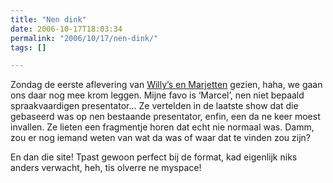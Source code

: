 ```yaml
---
title: "Nen dink"
date: 2006-10-17T18:03:34
permalink: "2006/10/17/nen-dink/"
tags: []

---
```

Zondag de eerste aflevering van [Willy’s en Marjetten](http://www.willysenmarjetten.be/ "http://www.willysenmarjetten.be/") gezien, haha, we gaan ons daar nog mee krom leggen. Mijne favo is ‘Marcel’, nen niet bepaald spraakvaardigen presentator… Ze vertelden in de laatste show dat die gebaseerd was op nen bestaande presentator, enfin, een da ne keer moest invallen. Ze lieten een fragmentje horen dat echt nie normaal was. Damm, zou er nog iemand weten van wat da was of waar dat te vinden zou zijn?

En dan die site! Tpast gewoon perfect bij de format, kad eigenlijk niks anders verwacht, heh, tis olverre ne myspace!
